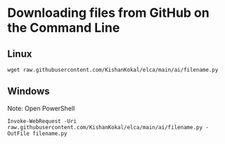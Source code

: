 # Downloading files from GitHub on the Command Line

## Linux
```
wget raw.githubusercontent.com/KishanKokal/elca/main/ai/filename.py
```

## Windows
Note: Open PowerShell
```
Invoke-WebRequest -Uri raw.githubusercontent.com/KishanKokal/elca/main/ai/filename.py -OutFile filename.py
```